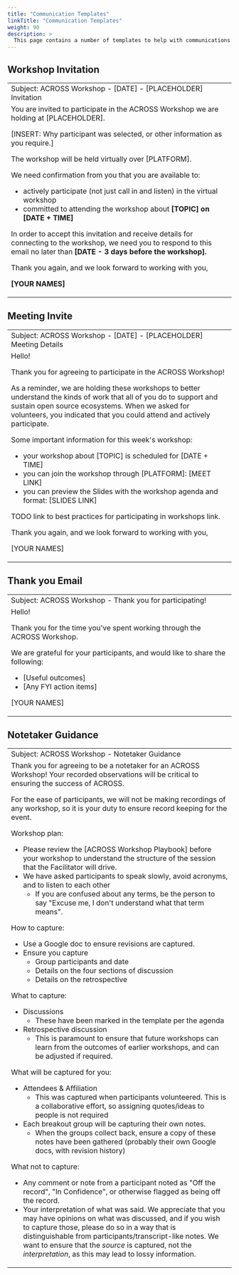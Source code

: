 ```yaml
---
title: "Communication Templates"
linkTitle: "Communication Templates"
weight: 90
description: >
  This page contains a number of templates to help with communications. 
---
```



## Workshop Invitation

<table><tr><td>
Subject:  ACROSS Workshop - [DATE] - [PLACEHOLDER] Invitation
</tr></td><tr><td>
You are invited to participate in the ACROSS Workshop we are holding at [PLACEHOLDER].

[INSERT: Why participant was selected, or other information as you require.]

The workshop will be held virtually over [PLATFORM].

We need confirmation from you that you are available to:

* actively participate (not just call in and listen) in the virtual workshop
* committed to attending the workshop about **[TOPIC] on [DATE + TIME]**

In order to accept this invitation and receive details for connecting to the workshop,
we need you to respond to this email no later than <strong>[DATE - 3 days before the workshop].</strong>

Thank you again, and we look forward to working with you,

<strong>[YOUR NAMES]</strong>
</td></tr></table>

## Meeting Invite

<table><tr><td>
Subject:  ACROSS Workshop - [DATE] - [PLACEHOLDER] Meeting Details

</tr></td><tr><td>
Hello!

Thank you for agreeing to participate in the ACROSS Workshop!

As a reminder, we are holding these workshops to better understand the kinds of work that all of you do to support and sustain open source ecosystems. When we asked for volunteers, you indicated that you could attend and actively participate.

Some important information for this week's workshop:

* your workshop about [TOPIC] is scheduled for [DATE + TIME]
* you can join the workshop through [PLATFORM]: [MEET LINK]
* you can preview the Slides with the workshop agenda and format: [SLIDES LINK]

TODO link to best practices for participating in workshops link. 

Thank you again, and we look forward to working with you,

[YOUR NAMES]

</td></tr></table>


## Thank you Email

<table><tr><td>
Subject: ACROSS Workshop - Thank you for participating!

</tr></td><tr><td>
Hello!

Thank you for the time you've spent working through the ACROSS Workshop. 

We are grateful for your participants, and would like to share the following: 

 * [Useful outcomes]
 * [Any FYI action items]

[YOUR NAMES]

</td></tr></table>


## Notetaker Guidance


<table><tr><td>
Subject: ACROSS Workshop - Notetaker Guidance
</tr></td><tr><td>
Thank you for agreeing to be a notetaker for an ACROSS Workshop! Your recorded observations will be critical to ensuring the success of ACROSS. 

For the ease of participants, we will not be making recordings of any workshop, so it is your duty to ensure record keeping for the event. 

Workshop plan: 

* Please review the [ACROSS Workshop Playbook] before your workshop to understand the structure of the session that the Facilitator will drive.
* We have asked participants to speak slowly, avoid acronyms, and to listen to each other
    * If you are confused about any terms, be the person to say "Excuse me, I don't understand what that term means". 

How to capture:

* Use a Google doc to ensure revisions are captured. 
* Ensure you capture
    * Group participants and date
    * Details on the four sections of discussion
    * Details on the retrospective

What to capture: 

* Discussions
    * These have been marked in the template per the agenda 
* Retrospective discussion
    * This is paramount to ensure that future workshops can learn from the outcomes of earlier workshops, and can be adjusted if required.

What will be captured for you: 

* Attendees & Affiliation 
    * This was captured when participants volunteered. This is a collaborative effort, so assigning quotes/ideas to people is not required
* Each breakout group will be capturing their own notes. 
    * When the groups collect back, ensure a copy of these notes have been gathered (probably their own Google docs, with revision history)

What not to capture: 

* Any comment or note from a participant noted as "Off the record", "In Confidence", or otherwise flagged as being off the record.
* Your interpretation of what was said. We appreciate that you may have opinions on what was discussed, and if you wish to capture those, please do so in a way that is distinguishable from participants/transcript-like notes. We want to ensure that the _source_ is captured, not the _interpretation_, as this may lead to lossy information.

</td></tr></table>